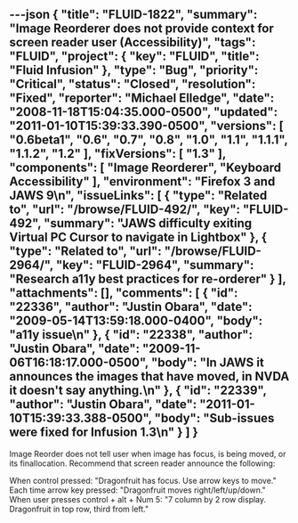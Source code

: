 ---json
{
  "title": "FLUID-1822",
  "summary": "Image Reorderer does not provide context for screen reader user (Accessibility)",
  "tags": "FLUID",
  "project": {
    "key": "FLUID",
    "title": "Fluid Infusion"
  },
  "type": "Bug",
  "priority": "Critical",
  "status": "Closed",
  "resolution": "Fixed",
  "reporter": "Michael Elledge",
  "date": "2008-11-18T15:04:35.000-0500",
  "updated": "2011-01-10T15:39:33.390-0500",
  "versions": [
    "0.6beta1",
    "0.6",
    "0.7",
    "0.8",
    "1.0",
    "1.1",
    "1.1.1",
    "1.1.2",
    "1.2"
  ],
  "fixVersions": [
    "1.3"
  ],
  "components": [
    "Image Reorderer",
    "Keyboard Accessibility"
  ],
  "environment": "Firefox 3 and JAWS 9\n",
  "issueLinks": [
    {
      "type": "Related to",
      "url": "/browse/FLUID-492/",
      "key": "FLUID-492",
      "summary": "JAWS difficulty exiting Virtual PC Cursor to navigate in Lightbox"
    },
    {
      "type": "Related to",
      "url": "/browse/FLUID-2964/",
      "key": "FLUID-2964",
      "summary": "Research a11y best practices for re-orderer"
    }
  ],
  "attachments": [],
  "comments": [
    {
      "id": "22336",
      "author": "Justin Obara",
      "date": "2009-05-14T13:59:18.000-0400",
      "body": "a11y issue\n"
    },
    {
      "id": "22338",
      "author": "Justin Obara",
      "date": "2009-11-06T16:18:17.000-0500",
      "body": "In JAWS it announces the images that have moved, in NVDA it doesn't say anything.\n"
    },
    {
      "id": "22339",
      "author": "Justin Obara",
      "date": "2011-01-10T15:39:33.388-0500",
      "body": "Sub-issues were fixed for Infusion 1.3\n"
    }
  ]
}
---
Image Reorder does not tell user when image has focus, is being moved, or its finallocation. Recommend that screen reader announce the following:

When control pressed: "Dragonfruit has focus. Use arrow keys to move."\
Each time arrow key pressed: "Dragonfruit moves right/left/up/down."\
When user presses control + alt + Num 5: "7 column by 2 row display. Dragonfruit in top row, third from left."

        